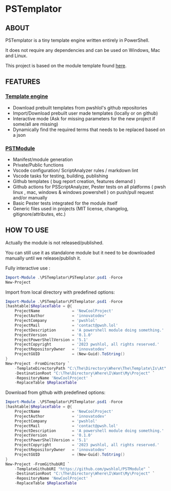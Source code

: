 # PSTemplator

## ABOUT

PSTemplator is a tiny template engine written entirely in PowerShell.

It does not require any dependencies and can be used on Windows, Mac and Linux.

This project is based on the module template found [here](https://github.com/pwshlol/PSTModule).

## FEATURES

### [Template engine](https://github.com/pwshlol/PSTemplator)

- Download prebuilt templates from pwshlol's github repositories
- Import/Download prebuilt user made templates (locally or on github)
- Interactive mode (Ask for missing parameters for the new project if some/all are missing)
- Dynamically find the required terms that needs to be replaced based on a json

### [PSTModule](https://github.com/pwshlol/PSTModule)

- Manifest/module generation
- Private/Public functions
- Vscode configuration/ ScriptAnalyzer rules / markdown lint
- Vscode tasks for testing, building, publishing
- Github templates ( bug report creation, features demand )
- Github actions for PSScriptAnalyzer, Pester tests on all platforms ( pwsh linux , mac, windows & windows powershell ) on push/pull request and/or manually
- Basic Pester tests integrated for the module itself
- Generic files used in projects (MIT license, changelog, gitignore/attributes, etc.)

## HOW TO USE

Actually the module is not released/published.

You can still use it as standalone module but it need to be downloaded manually until we release/publish it.

Fully interactive use :

```powershell
Import-Module .\PSTemplator\PSTemplator.psd1 -Force
New-Project
```

Import from local directory with predefined options:

```powershell
Import-Module .\PSTemplator\PSTemplator.psd1 -Force
[hashtable]$ReplaceTable = @{
    ProjectName              = 'NewCoolProject'
    ProjectAuthor            = 'innovatodev'
    ProjectCompany           = 'pwshlol'
    ProjectMail              = 'contact@pwsh.lol'
    ProjectDescription       = 'A powershell module doing something.'
    ProjectVersion           = '0.1.0'
    ProjectPowerShellVersion = '5.1'
    ProjectCopyright         = '2023 pwshlol, all rights reserved.'
    ProjectRepositoryOwner   = 'innovatodev'
    ProjectGUID              = (New-Guid).ToString()
}
New-Project -FromDirectory `
    -TemplateDirectoryPath "C:\The\Directory\Where\The\Template\Is\At" `
    -DestinationRoot "C:\The\Directory\Where\I\Want\My\Project" `
    -RepositoryName 'NewCoolProject' `
    -ReplaceTable $ReplaceTable
```

Download from github with predefined options:

```powershell
Import-Module .\PSTemplator\PSTemplator.psd1 -Force
[hashtable]$ReplaceTable = @{
    ProjectName              = 'NewCoolProject'
    ProjectAuthor            = 'innovatodev'
    ProjectCompany           = 'pwshlol'
    ProjectMail              = 'contact@pwsh.lol'
    ProjectDescription       = 'A powershell module doing something.'
    ProjectVersion           = '0.1.0'
    ProjectPowerShellVersion = '5.1'
    ProjectCopyright         = '2023 pwshlol, all rights reserved.'
    ProjectRepositoryOwner   = 'innovatodev'
    ProjectGUID              = (New-Guid).ToString()
}
New-Project -FromGithubURI `
    -TemplateGithubURI "https://github.com/pwshlol/PSTModule" `
    -DestinationRoot "C:\The\Directory\Where\I\Want\My\Project" `
    -RepositoryName 'NewCoolProject' `
    -ReplaceTable $ReplaceTable
```
